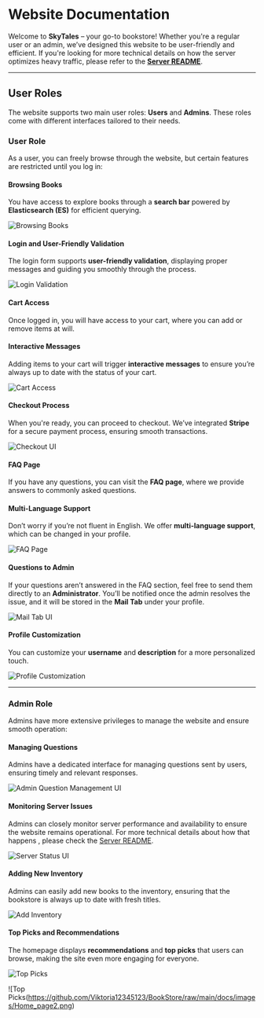 # Website Documentation

Welcome to **SkyTales** – your go-to bookstore! Whether you're a regular user or an admin, we’ve designed this website to be user-friendly and efficient. If you're looking for more technical details on how the server optimizes heavy traffic, please refer to the **[Server README](./server/README.md)**.

---

## User Roles

The website supports two main user roles: **Users** and **Admins**. These roles come with different interfaces tailored to their needs.

### User Role

As a user, you can freely browse through the website, but certain features are restricted until you log in:

#### Browsing Books
You have access to explore books through a **search bar** powered by **Elasticsearch (ES)** for efficient querying.

![Browsing Books](https://github.com/Viktoria12345123/BookStore/raw/main/docs/images/cart.png)

#### Login and User-Friendly Validation
The login form supports **user-friendly validation**, displaying proper messages and guiding you smoothly through the process.

![Login Validation](https://github.com/Viktoria12345123/BookStore/raw/main/docs/images/validation.png)

#### Cart Access
Once logged in, you will have access to your cart, where you can add or remove items at will.


#### Interactive Messages
Adding items to your cart will trigger **interactive messages** to ensure you’re always up to date with the status of your cart.

![Cart Access](https://github.com/Viktoria12345123/BookStore/raw/main/docs/images/addToCart.png)

#### Checkout Process
When you're ready, you can proceed to checkout. We’ve integrated **Stripe** for a secure payment process, ensuring smooth transactions.

![Checkout UI](https://github.com/Viktoria12345123/BookStore/raw/main/docs/images/payment.png)


#### FAQ Page
If you have any questions, you can visit the **FAQ page**, where we provide answers to commonly asked questions.


#### Multi-Language Support
Don’t worry if you’re not fluent in English. We offer **multi-language support**, which can be changed in your profile.

![FAQ Page](https://github.com/Viktoria12345123/BookStore/raw/main/docs/images/faq.png)

#### Questions to Admin
If your questions aren’t answered in the FAQ section, feel free to send them directly to an **Administrator**. You’ll be notified once the admin resolves the issue, and it will be stored in the **Mail Tab** under your profile.


![Mail Tab UI](https://github.com/Viktoria12345123/BookStore/raw/main/docs/images/mail.png)

#### Profile Customization
You can customize your **username** and **description** for a more personalized touch.


![Profile Customization](https://github.com/Viktoria12345123/BookStore/raw/main/docs/images/account.png)

---

### Admin Role

Admins have more extensive privileges to manage the website and ensure smooth operation:

#### Managing Questions
Admins have a dedicated interface for managing questions sent by users, ensuring timely and relevant responses.

![Admin Question Management UI](https://github.com/Viktoria12345123/BookStore/raw/main/docs/images/faq_admin.png)

#### Monitoring Server Issues
Admins can closely monitor server performance and availability to ensure the website remains operational. For more technical details about how that happens , please check the [Server README](./server/README.md).

![Server Status UI](https://github.com/Viktoria12345123/BookStore/raw/main/docs/images/troubleshoot.png)

#### Adding New Inventory
Admins can easily add new books to the inventory, ensuring that the bookstore is always up to date with fresh titles.

![Add Inventory](https://github.com/Viktoria12345123/BookStore/raw/main/docs/images/add_stock.png)

#### Top Picks and Recommendations
The homepage displays **recommendations** and **top picks** that users can browse, making the site even more engaging for everyone.

![Top Picks](https://github.com/Viktoria12345123/BookStore/raw/main/docs/images/Home_page.png)

![Top Picks(https://github.com/Viktoria12345123/BookStore/raw/main/docs/images/Home_page2.png)
